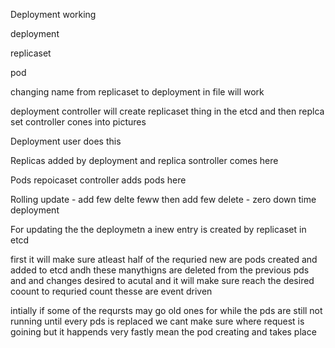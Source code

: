 Deployment working 


deployment 

replicaset 

pod


changing name from replicaset to deployment in file will work 

deployment controller will create replicaset thing in the etcd and then replca set controller cones into pictures 


Deployment 
user does this 

Replicas 
added by deployment and replica sontroller comes here 


Pods
repoicaset controller adds pods here 

Rolling update - add few delte feww then add few delete - zero down time deployment 

For updating the the deploymetn 
a inew entry is created by replicaset  in etcd 

first it will make sure atleast half of the requried new are pods created and added to etcd andh these manythigns are deleted from the previous pds and and changes desired to acutal and it will make sure reach the desired coount to requried count  thesse are event driven 


intially if some of the reqursts may go old ones for while the pds are still not running until every pds is replaced we cant make sure where request is goining but it happends very fastly mean the pod creating and takes place 